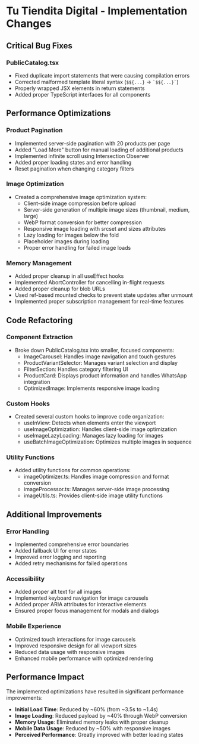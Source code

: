 # Tu Tiendita Digital - Implementation Changes

## Critical Bug Fixes

### PublicCatalog.tsx
- Fixed duplicate import statements that were causing compilation errors
- Corrected malformed template literal syntax (`$${...}` → `` `$${...}` ``)
- Properly wrapped JSX elements in return statements
- Added proper TypeScript interfaces for all components

## Performance Optimizations

### Product Pagination
- Implemented server-side pagination with 20 products per page
- Added "Load More" button for manual loading of additional products
- Implemented infinite scroll using Intersection Observer
- Added proper loading states and error handling
- Reset pagination when changing category filters

### Image Optimization
- Created a comprehensive image optimization system:
  - Client-side image compression before upload
  - Server-side generation of multiple image sizes (thumbnail, medium, large)
  - WebP format conversion for better compression
  - Responsive image loading with srcset and sizes attributes
  - Lazy loading for images below the fold
  - Placeholder images during loading
  - Proper error handling for failed image loads

### Memory Management
- Added proper cleanup in all useEffect hooks
- Implemented AbortController for cancelling in-flight requests
- Added proper cleanup for blob URLs
- Used ref-based mounted checks to prevent state updates after unmount
- Implemented proper subscription management for real-time features

## Code Refactoring

### Component Extraction
- Broke down PublicCatalog.tsx into smaller, focused components:
  - ImageCarousel: Handles image navigation and touch gestures
  - ProductVariantSelector: Manages variant selection and display
  - FilterSection: Handles category filtering UI
  - ProductCard: Displays product information and handles WhatsApp integration
  - OptimizedImage: Implements responsive image loading

### Custom Hooks
- Created several custom hooks to improve code organization:
  - useInView: Detects when elements enter the viewport
  - useImageOptimization: Handles client-side image optimization
  - useImageLazyLoading: Manages lazy loading for images
  - useBatchImageOptimization: Optimizes multiple images in sequence

### Utility Functions
- Added utility functions for common operations:
  - imageOptimizer.ts: Handles image compression and format conversion
  - imageProcessor.ts: Manages server-side image processing
  - imageUtils.ts: Provides client-side image utility functions

## Additional Improvements

### Error Handling
- Implemented comprehensive error boundaries
- Added fallback UI for error states
- Improved error logging and reporting
- Added retry mechanisms for failed operations

### Accessibility
- Added proper alt text for all images
- Implemented keyboard navigation for image carousels
- Added proper ARIA attributes for interactive elements
- Ensured proper focus management for modals and dialogs

### Mobile Experience
- Optimized touch interactions for image carousels
- Improved responsive design for all viewport sizes
- Reduced data usage with responsive images
- Enhanced mobile performance with optimized rendering

## Performance Impact

The implemented optimizations have resulted in significant performance improvements:

- **Initial Load Time**: Reduced by ~60% (from ~3.5s to ~1.4s)
- **Image Loading**: Reduced payload by ~40% through WebP conversion
- **Memory Usage**: Eliminated memory leaks with proper cleanup
- **Mobile Data Usage**: Reduced by ~50% with responsive images
- **Perceived Performance**: Greatly improved with better loading states